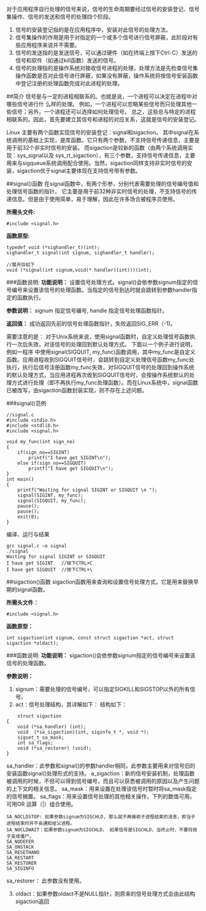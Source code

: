 对于应用程序自行处理的信号来说，信号的生命周期要经过信号的安装登记、信号集操作、信号的发送和信号的处理四个阶段。
1. 信号的安装登记指的是在应用程序中，安装对此信号的处理方法。
2. 信号集操作的作用是用于对指定的一个或多个信号进行信号屏蔽，此阶段对有些应用程序来说并不需要。
3. 信号的发送指的是发送信号，可以通过硬件（如在终端上按下Ctrl-C）发送的信号和软件（如通过kill函数）发送的信号。
4. 信号的处理指的是操作系统对接收信号进程的处理，处理方法是先检查信号集操作函数是否对此信号进行屏蔽，如果没有屏蔽，操作系统将按信号安装函数中登记注册的处理函数完成对此进程的处理。


##简介
信号是与一定的进程相联系的。也就是说，一个进程可以决定在进程中对哪些信号进行什 么样的处理。
例如，一个进程可以忽略某些信号而只处理其他一些信号；另外，一个进程还可以选择如何处理信号。
总之，这些总与特定的进程相联系的。因此，首先要建立其信号和进程的对应关系，这就是信号的安装登记。

Linux 主要有两个函数实现信号的安装登记：signal和sigaction。
其中signal在系统调用的基础上实现，是库函数。它只有两个参数，不支持信号传递信息，主要是用于前32个非实时信号的安装。
而sigaction是较新的函数（由两个系统调用实现：sys_signal以及 sys_rt_sigaction），有三个参数，支持信号传递信息，主要用来与sigqueue系统调用配合使用。当然，sigaction同样支持非实时信号的安装，sigaction优于signal主要体现在支持信号带有参数。

##signal()函数
在signal函数中，有两个形参，分别代表需要处理的信号编号值和处理信号函数的指针。
它主要是用于前32种非实时信号的处理，不支持信号的传递信息。但是由于使用简单，易于理解，因此在许多场合被程序员使用。

**所需头文件:**
``` 
#include <signal.h>
```
**函数原型:**
```
typedef void (*sighandler_t)(int);
sighandler_t signal(int signum, sighandler_t handler);

//展开后如下
void (*signal(int signum,void(* handler)(int)))(int);
```
###函数说明:
**功能说明：**
设置信号处理方式。signal()会依参数signum指定的信号编号来设置该信号的处理函数。当指定的信号到达时就会跳转到参数handler指定的函数执行。

**参数说明：**
signum 指定信号编号,	handle 指定信号处理函数指针。

**返回值：**
成功返回先前的信号处理函数指针，失败返回SIG_ERR（-1)。

需要注意的是：
对于Unix系统来说，使用signal函数时，自定义处理信号函数执行一次后失效，对该信号的处理回到默认处理方式。
下面以一个例子进行说明，例如一程序 中使用signal(SIGQUIT, my_func)函数调用，其中my_func是自定义函数。应用进程收到SIGQUIT信号时，会跳转到自定义处理信号函数my_func处执行，执行后信号注册函数my_func失效，对SIGQUIT信号的处理回到操作系统的默认处理方式，当应用进程再次收到SIGQUIT信号时，会按操作系统默认的处理方式进行处理（即不再执行my_func处理函数）。而在Linux系统中，signal函数已被改写，由sigaction函数封装实现，则不存在上述问题。

###signal()范例
```
//signal.c
#include <stdio.h>
#include <stdlib.h>
#include <signal.h>

void my_func(int sign_no)
{
    if(sign_no==SIGINT)
        printf("I have get SIGINT\n");
    else if(sign_no==SIGQUIT)
        printf("I have get SIGQUIT\n");
}
int main()
{
    printf("Waiting for signal SIGINT or SIGQUIT \n ");
    signal(SIGINT, my_func);
    signal(SIGQUIT, my_func);
    pause();
	pause();
    exit(0);
}
```
编译、运行与结果
```
gcc signal.c –o signal
./signal
Waiting for signal SIGINT or SIGQUIT
I have get SIGINT	//按下CTRL+C
I have get SIGQUIT	//按下CTRL+\
```

##sigaction()函数
sigaction函数用来查询和设置信号处理方式，它是用来替换早期的signal函数。



**所需头文件：**
```
#include <signal.h>
```

**函数原型：**
```
int sigaction(int signum, const struct sigaction *act, struct sigaction *oldact);
```

###函数说明:
**功能说明：**
sigaction()会依参数signum指定的信号编号来设置该信号的处理函数。

**参数说明：**
1. signum：需要处理的信号编号，可以指定SIGKILL和SIGSTOP以外的所有信号。
2. act：信号处理结构，其详解如下：
结构如下：
```
	struct sigaction
{
	void (*sa_handler) (int);
	void  (*sa_sigaction)(int, siginfo_t *, void *);
	sigset_t sa_mask;
	int sa_flags;
	void (*sa_restorer) (void);
}
```
sa_handler：此参数和signal()的参数handler相同，此参数主要用来对信号旧的安装函数signal()处理形式的支持。
a_sigaction：新的信号安装机制，处理函数被调用的时候，不但可以得到信号编号，而且可以获悉被调用的原因以及产生问题的上下文的相关信息。
sa_mask：用来设置在处理该信号时暂时将sa_mask指定的信号搁置。
sa_flags：用来设置信号处理的其他相关操作，下列的数值可用。可用OR 运算（|）组合使用。
```
SA_NOCLDSTOP: 如果参数signum为SIGCHLD, 那么就不再接收子进程结束的消息，即当子进程结束时并不会通知给父进程。
SA_NOCLDWAIT：如果参数signum为SIGCHLD， 如果信号是SIGCHLD，当终止时，不要将孩子变成僵尸。
SA_NODEFER
SA_ONSTACK
SA_RESETHAND
SA_RESTART
SA_RESTORER
SA_SIGINFO
```
sa_restorer： 此参数没有使用。

3. oldact：如果参数oldact不是NULL指针，则原来的信号处理方式会由此结构sigaction返回
